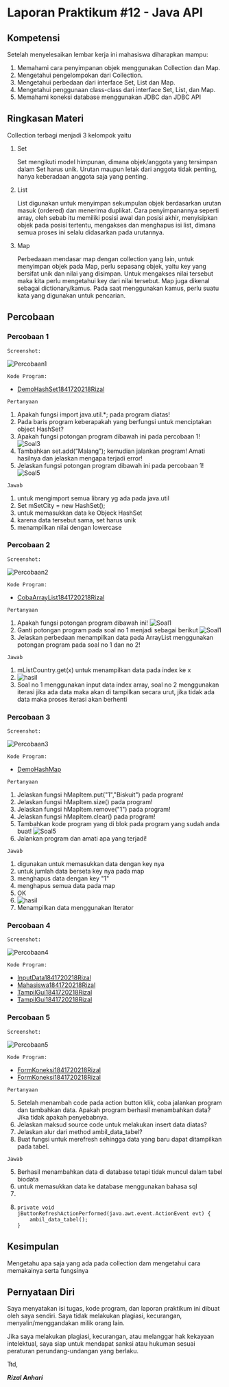 # Laporan Praktikum #12 - Java API

## Kompetensi

Setelah menyelesaikan lembar kerja ini mahasiswa diharapkan mampu:

1. Memahami cara penyimpanan objek menggunakan Collection dan Map.
2. Mengetahui pengelompokan dari Collection.
3. Mengetahui perbedaan dari interface Set, List dan Map.
4. Mengetahui penggunaan class-class dari interface Set, List, dan Map.
5. Memahami koneksi database menggunakan JDBC dan JDBC API

## Ringkasan Materi

Collection terbagi menjadi 3 kelompok yaitu

1. Set

    Set mengikuti model himpunan, dimana objek/anggota yang tersimpan dalam Set harus unik. Urutan maupun letak dari anggota tidak penting, hanya keberadaan anggota saja yang penting.

2. List

    List digunakan untuk menyimpan sekumpulan objek berdasarkan urutan masuk (ordered) dan menerima duplikat. Cara penyimpanannya seperti array, oleh sebab itu memiliki posisi awal dan posisi akhir, menyisipkan objek pada posisi tertentu, mengakses dan menghapus isi list, dimana semua proses ini selalu didasarkan pada urutannya.

3. Map

    Perbedaaan mendasar map dengan collection yang lain, untuk menyimpan objek pada Map, perlu sepasang objek, yaitu key yang bersifat unik dan nilai yang disimpan. Untuk mengakses nilai tersebut maka kita perlu mengetahui key dari nilai tersebut. Map juga dikenal sebagai dictionary/kamus. Pada saat menggunakan kamus, perlu suatu kata yang digunakan untuk pencarian.

## Percobaan

### Percobaan 1

`Screenshot:`

![Percobaan1](img/percobaan1.png)

`Kode Program:`

* [DemoHashSet1841720218Rizal](../../src/12_Java_API/Percobaan1/DemoHashSet1841720218Rizal.java)

`Pertanyaan`

1. Apakah fungsi import java.util.*; pada program diatas!
2. Pada baris program keberapakah yang berfungsi untuk menciptakan object HashSet?
3. Apakah fungsi potongan program dibawah ini pada percobaan 1!
![Soal3](img/soal1_3.png) 
4. Tambahkan set.add(“Malang”); kemudian jalankan program! Amati hasilnya dan jelaskan mengapa terjadi error!
5. Jelaskan fungsi potongan program dibawah ini pada percobaan 1!
![Soal5](img/soal1_5.png) 

`Jawab`

1. untuk mengimport semua library yg ada pada java.util
2. Set mSetCity = new HashSet();
3. untuk memasukkan data ke Objeck HashSet
4. karena data tersebut sama, set harus unik
5. menampilkan nilai dengan lowercase

### Percobaan 2

`Screenshot:`

![Percobaan2](img/percobaan2.png)

`Kode Program:`

* [CobaArrayList1841720218Rizal](../../src/12_Java_API/Percobaan2/CobaArrayList1841720218Rizal.java)

`Pertanyaan`

1. Apakah fungsi potongan program dibawah ini!
    ![Soal1](img/soal2_1.png) 
2. Ganti potongan program pada soal no 1 menjadi sebagai berikut
    ![Soal1](img/soal2_2.png) 
3. Jelaskan perbedaan menampilkan data pada ArrayList menggunakan potongan program pada soal no 1 dan no 2!

`Jawab`

1. mListCountry.get(x) untuk menampilkan data pada index ke x
2. ![hasil](img/hasilsoal2_2.png) 
3. Soal no 1 menggunakan input data index array, soal no 2 menggunakan iterasi jika ada data maka akan di tampilkan secara urut, jika tidak ada data maka proses iterasi akan berhenti

### Percobaan 3

`Screenshot:`

![Percobaan3](img/percobaan3.png)

`Kode Program:`

* [DemoHashMap](../../src/12_Java_API/Percobaan3/DemoHashMap.java)

`Pertanyaan`

1. Jelaskan fungsi hMapItem.put("1","Biskuit") pada program!
2. Jelaskan fungsi hMapItem.size() pada program!
3. Jelaskan fungsi hMapItem.remove("1") pada program!
4. Jelaskan fungsi hMapItem.clear() pada program!
5. Tambahkan kode program yang di blok pada program yang sudah anda buat!
![Soal5](img/soal3_5.png)
6. Jalankan program dan amati apa yang terjadi!

`Jawab`

1. digunakan untuk memasukkan data dengan key nya
2. untuk jumlah data berseta key nya pada map
3. menghapus data dengan key "1"
4. menghapus semua data pada map
5. OK
6. ![hasil](img/hasilsoal3_6.png)
7. Menampilkan data menggunakan Iterator 

### Percobaan 4

`Screenshot:`

![Percobaan4](img/percobaan4.png)

`Kode Program:`

* [InputData1841720218Rizal](../../src/12_Java_API/Percobaan4/InputData1841720218Rizal.java)
* [Mahasiswa1841720218Rizal](../../src/12_Java_API/Percobaan4/Mahasiswa1841720218Rizal.java)
* [TampilGui1841720218Rizal](../../src/12_Java_API/Percobaan4/TampilGui1841720218Rizal.java)
* [TampilGui1841720218Rizal](../../src/12_Java_API/Percobaan4/TampilGui1841720218Rizal.form)

### Percobaan 5

`Screenshot:`

![Percobaan5](img/percobaan5.png)

`Kode Program:`

* [FormKoneksi1841720218Rizal](../../src/12_Java_API/Percobaan5/FormKoneksi1841720218Rizal.form)
* [FormKoneksi1841720218Rizal](../../src/12_Java_API/Percobaan5/FormKoneksi1841720218Rizal.java)

`Pertanyaan`

5. Setelah menambah code pada action button klik, coba jalankan program dan tambahkan data. Apakah program berhasil menambahkan data? Jika tidak apakah penyebabnya.
6. Jelaskan maksud source code untuk melakukan insert data diatas?
9. Jelaskan alur dari method ambil_data_tabel?
10. Buat fungsi untuk merefresh sehingga data yang baru dapat ditampilkan pada tabel.

`Jawab`

5. Berhasil menambahkan data di database tetapi tidak muncul dalam tabel biodata
6. untuk memasukkan data ke database menggunakan bahasa sql
9. 
10. ```
    private void jButtonRefreshActionPerformed(java.awt.event.ActionEvent evt) {                                               
        ambil_data_tabel();
    }
    ```

## Kesimpulan

Mengetahu apa saja yang ada pada collection dam mengetahui cara memakainya serta fungsinya

## Pernyataan Diri

Saya menyatakan isi tugas, kode program, dan laporan praktikum ini dibuat oleh saya sendiri. Saya tidak melakukan plagiasi, kecurangan, menyalin/menggandakan milik orang lain.

Jika saya melakukan plagiasi, kecurangan, atau melanggar hak kekayaan intelektual, saya siap untuk mendapat sanksi atau hukuman sesuai peraturan perundang-undangan yang berlaku.

Ttd,

***Rizal Anhari***